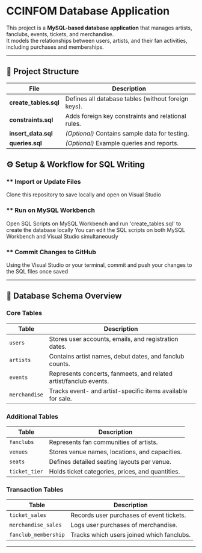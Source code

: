 # CCINFOM Database Application

This project is a **MySQL-based database application** that manages artists, fanclubs, events, tickets, and merchandise.  
It models the relationships between users, artists, and their fan activities, including purchases and memberships.

---

## 📁 Project Structure

| File | Description |
|------|--------------|
| **create_tables.sql** | Defines all database tables (without foreign keys). |
| **constraints.sql** | Adds foreign key constraints and relational rules. |
| **insert_data.sql** | *(Optional)* Contains sample data for testing. |
| **queries.sql** | *(Optional)* Example queries and reports. |


## ⚙️ Setup & Workflow for SQL Writing

### ** Import or Update Files
Clone this repository to save locally and open on Visual Studio

### ** Run on MySQL Workbench
Open SQL Scripts on MySQL Workbench and run 'create_tables.sql' to create the database locally
You can edit the SQL scripts on both MySQL Workbench and Visual Studio simultaneously

### ** Commit Changes to GitHub
Using the Visual Studio or your terminal, commit and push your changes to the SQL files once saved

---

## 🧩 Database Schema Overview

### **Core Tables**

| Table | Description |
|--------|--------------|
| `users` | Stores user accounts, emails, and registration dates. |
| `artists` | Contains artist names, debut dates, and fanclub counts. |
| `events` | Represents concerts, fanmeets, and related artist/fanclub events. |
| `merchandise` | Tracks event- and artist-specific items available for sale. |

### **Additional Tables**

| Table | Description |
|--------|--------------|
| `fanclubs` | Represents fan communities of artists. |
| `venues` | Stores venue names, locations, and capacities. |
| `seats` | Defines detailed seating layouts per venue. |
| `ticket_tier` | Holds ticket categories, prices, and quantities. |

### **Transaction Tables**

| Table | Description |
|--------|--------------|
| `ticket_sales` | Records user purchases of event tickets. |
| `merchandise_sales` | Logs user purchases of merchandise. |
| `fanclub_membership` | Tracks which users joined which fanclubs. |

---


